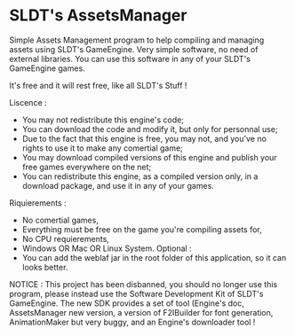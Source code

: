 SLDT's AssetsManager
==============

Simple Assets Management program to help compiling and managing assets using SLDT's GameEngine.
Very simple software, no need of external libraries. You can use this software in any of your SLDT's GameEngine games.

It's free and it will rest free, like all SLDT's Stuff !


Liscence :
- You may not redistribute this engine's code;
- You can download the code and modify it, but only for personnal use;
- Due to the fact that this engine is free, you may not, and you've no rights to use it to make any comertial game;
- You may download compiled versions of this engine and publish your free games everywhere on the net;
- You can redistribute this engine, as a compiled version only, in a download package, and use it in any of your games.


Riquierements :
- No comertial games,
- Everything must be free on the game you're compiling assets for,
- No CPU requierements,
- Windows OR Mac OR Linux System.
Optional :
- You can add the weblaf jar in the root folder of this application, so it can looks better.


NOTICE :
This project has been disbanned, you should no longer use this program, please instead use the Software Development Kit of SLDT's GameEngine.
The new SDK provides a set of tool (Engine's doc, AssetsManager new version, a version of F2IBuilder for font generation, AnimationMaker but very buggy, and an Engine's downloader tool !